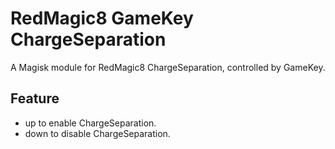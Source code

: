 # RedMagic8 GameKey ChargeSeparation

A Magisk module for RedMagic8 ChargeSeparation, controlled by GameKey.

## Feature
- up to enable ChargeSeparation.
- down to disable ChargeSeparation.
